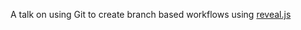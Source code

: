 A talk on using Git to create branch based workflows using [reveal.js](https://github.com/hakimel/reveal.js)